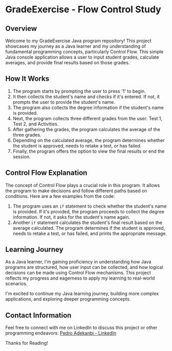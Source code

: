 ﻿# GradeExercise - Flow Control Study

## Overview
Welcome to my GradeExercise Java program repository! This project showcases my journey as a Java learner and my understanding of fundamental programming concepts, particularly Control Flow. This simple Java console application allows a user to input student grades, calculate averages, and provide final results based on those grades.

## How It Works
1. The program starts by prompting the user to press '1' to begin.
2. It then collects the student's name and checks if it's entered. If not, it prompts the user to provide the student's name.
3. The program also collects the degree information if the student's name is provided.
4. Next, the program collects three different grades from the user: Test 1, Test 2, and Activities.
5. After gathering the grades, the program calculates the average of the three grades.
6. Depending on the calculated average, the program determines whether the student is approved, needs to retake a test, or has failed.
7. Finally, the program offers the option to view the final results or end the session.

## Control Flow Explanation
The concept of Control Flow plays a crucial role in this program. It allows the program to make decisions and follow different paths based on conditions. Here are a few examples from the code:

1. The program uses an `if` statement to check whether the student's name is provided. If it's provided, the program proceeds to collect the degree information. If not, it asks for the student's name again.
2. Another `if` statement calculates the student's final result based on the average calculated. The program determines if the student is approved, needs to retake a test, or has failed, and prints the appropriate message.

## Learning Journey
As a Java learner, I'm gaining proficiency in understanding how Java programs are structured, how user input can be collected, and how logical decisions can be made using Control Flow mechanisms. This project reflects my progress and eagerness to apply my learning to real-world scenarios.

I'm excited to continue my Java learning journey, building more complex applications, and exploring deeper programming concepts.

## Contact Information
Feel free to connect with me on LinkedIn to discuss this project or other programming endeavors: [Pedro Adekanbi - LinkedIn](https://www.linkedin.com/in/pedroadekanbi/)

Thanks for Reading!

